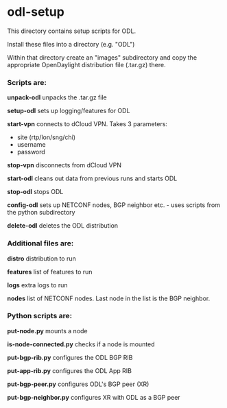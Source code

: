 # odl-setup
This directory contains setup scripts for ODL.

Install these files into a directory (e.g. "ODL")

Within that directory create an "images" subdirectory and copy the appropriate OpenDaylight distribution file (.tar.gz) there.

### Scripts are:

**unpack-odl** unpacks the .tar.gz file

**setup-odl** sets up logging/features for ODL

**start-vpn** connects to dCloud VPN.  Takes 3 parameters:  

* site (rtp/lon/sng/chi)
* username
* password

**stop-vpn** disconnects from dCloud VPN

**start-odl** cleans out data from previous runs and starts ODL

**stop-odl** stops ODL

**config-odl** sets up NETCONF nodes, BGP neighbor etc. - uses scripts from the python subdirectory

**delete-odl** deletes the ODL distribution

### Additional files are:

**distro** distribution to run

**features** list of features to run

**logs** extra logs to run

**nodes** list of NETCONF nodes.  Last node in the list is the BGP neighbor.

### Python scripts are:

**put-node.py** mounts a node

**is-node-connected.py** checks if a node is mounted

**put-bgp-rib.py** configures the ODL BGP RIB

**put-app-rib.py** configures the ODL App RIB

**put-bgp-peer.py** configures ODL's BGP peer (XR)

**put-bgp-neighbor.py** configures XR with ODL as a BGP peer
